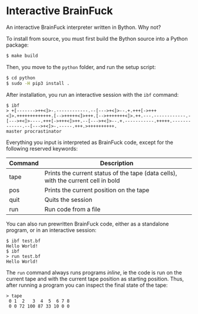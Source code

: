 # Interactive BrainFuck
An interactive BrainFuck interpreter written in Bython. Why not?

To install from source, you must first build the Bython source into a Python package:
``` bash
$ make build
```
Then, you move to the `python` folder, and run the setup script:
``` bash
$ cd python
$ sudo -H pip3 install .
```

After installation, you run an interactive session with the `ibf` command:
```
$ ibf
> +[------->++<]>-.------------.--[--->+<]>--.+.+++[->+++<]>.+++++++++++++.[-->+++++<]>+++.[-->+++++++<]>.++.---.------------.-[--->+<]>----.+++[->+++<]>++.--[--->+<]>--.+.-----------.+++++.-------------.--[--->+<]>-.-----.+++.>++++++++++.
master procrastinator
```

Everything you input is interpreted as BrainFuck code, except for the following
reserved keywords:

| Command    | Description                                                                       |
|------------|-----------------------------------------------------------------------------------|
| tape       | Prints the current status of the tape (data cells), with the current cell in bold |
| pos        | Prints the current position on the tape                                           |
| quit       | Quits the session                                                                 |
| run <file> | Run code from a file                                                              |


You can also run prewritten BrainFuck code, either as a standalone program, or
in an interactive session:
```
$ ibf test.bf
Hello World!
$ ibf
> run test.bf
Hello World!
```

The `run` command always runs programs _inline_, ie the code is run on the
current tape and with the current tape position as starting position. Thus,
after running a program you can inspect the final state of the tape:

```
> tape
 0 1  2   3  4  5  6 7 8
 0 0 72 100 87 33 10 0 0
```